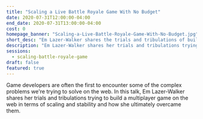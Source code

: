 ```yaml
---
title: "Scaling a Live Battle Royale Game With No Budget"
date: 2020-07-31T12:00:00-04:00
end_date: 2020-07-31T13:00:00-04:00
cost: 0
homepage_banner: "Scaling-a-Live-Battle-Royale-Game-With-No-Budget.jpg"
short_desc: "Em Lazer-Walker shares the trials and tribulations of building a multiplayer game on the web and how to ultimately overcome them."
description: "Em Lazer-Walker shares her trials and tribulations trying to build a multiplayer game on the web in terms of scaling and stability and how she ultimately overcame them."
sessions:
  - scaling-battle-royale-game
draft: false
featured: true
---
```


Game developers are often the first to encounter some of the complex problems we're trying to solve on the web. In this talk, Em Lazer-Walker shares her trials and tribulations trying to build a multiplayer game on the web in terms of scaling and stability and how she ultimately overcame them.
